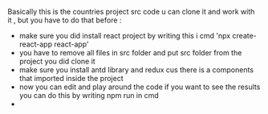 Basically this is the countries project src code u can clone it and work with it , but you have to do that before :

-  make sure you did install react project by writing this i cmd 'npx create-react-app react-app' 
-   you have to remove all files in src folder and put src folder from the project you did clone it 
-   make sure you install antd library and redux cus there is a components that imported inside the project 
-   now you can edit and play around the code if you want to see the results you can do this by writing npm run in cmd
-   
